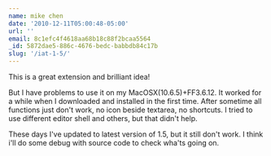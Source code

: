 ```yaml
---
name: mike chen
date: '2010-12-11T05:00:48-05:00'
url: ''
email: 8c1efc4f4618aa68b18c88f2bcaa5564
_id: 5872dae5-886c-4676-bedc-babbdb84c17b
slug: '/iat-1-5/'
---
```


This is a great extension and brilliant idea!

But I have problems to use it on my MacOSX(10.6.5)+FF3.6.12. It worked for a
while when I downloaded and installed in the first time. After sometime all
functions just don't work, no icon beside textarea, no shortcuts. I tried to
use different editor shell and others, but that didn't help.

These days I've updated to latest version of 1.5, but it still don't work. I
think i'll do some debug with source code to check wha'ts going on.

